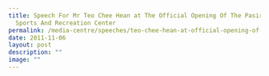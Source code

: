 ```yaml
---
title: Speech For Mr Teo Chee Hean at The Official Opening Of The Pasir Ris
  Sports And Recreation Center
permalink: /media-centre/speeches/teo-chee-hean-at-official-opening-of-pasir-ris-sports-and-recreation-center/
date: 2011-11-06
layout: post
description: ""
image: ""
---
```

